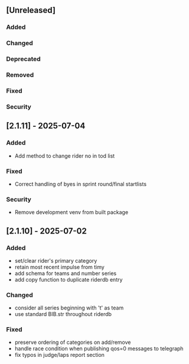 ## [Unreleased]

### Added

### Changed

### Deprecated

### Removed

### Fixed

### Security

## [2.1.11] - 2025-07-04

### Added

   - Add method to change rider no in tod list

### Fixed

   - Correct handling of byes in sprint round/final startlists

### Security

   - Remove development venv from built package

## [2.1.10] - 2025-07-02

### Added

   - set/clear rider's primary category
   - retain most recent impulse from timy
   - add schema for teams and number series
   - add copy function to duplicate riderdb entry

### Changed

   - consider all series beginning with 't' as team
   - use standard BIB.str throughout riderdb

### Fixed

   - preserve ordering of categories on add/remove
   - handle race condition when publishing qos=0 messages to telegraph
   - fix typos in judge/laps report section
